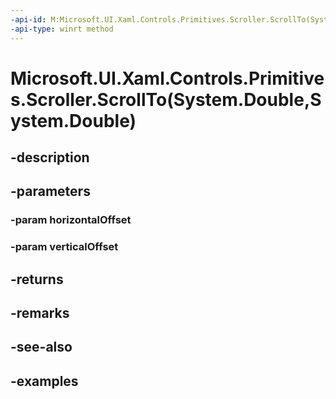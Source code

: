 ```yaml
---
-api-id: M:Microsoft.UI.Xaml.Controls.Primitives.Scroller.ScrollTo(System.Double,System.Double)
-api-type: winrt method
---
```


# Microsoft.UI.Xaml.Controls.Primitives.Scroller.ScrollTo(System.Double,System.Double)

<!--
public Microsoft.UI.Xaml.Controls.ScrollInfo ScrollTo (double horizontalOffset, double verticalOffset);
-->


## -description

## -parameters

### -param horizontalOffset

### -param verticalOffset

## -returns

## -remarks

## -see-also

## -examples


